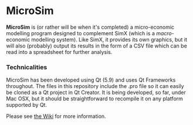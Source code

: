# MicroSim

**MicroSim** is (or rather will be when it's completed) a micro-economic modelling program designed to complement SimX (which is a *macro*-economic modelling system). Like SimX, it provides its own graphics, but it will also (probably) output its results in the form of a CSV file which can be read into a spreadsheet for further analysis.

### Technicalities ###

MicroSim has been developed using Qt (5.9) and uses Qt Frameworks throughout. The files in this repository include the .pro file so it can easily be cloned as a Qt project in Qt Creator. It is being developed, so far, under Mac OSX, but it should be straightforward to recompile it on any platform supported by Qt.

Please see [the Wiki](#wiki) for more information.
